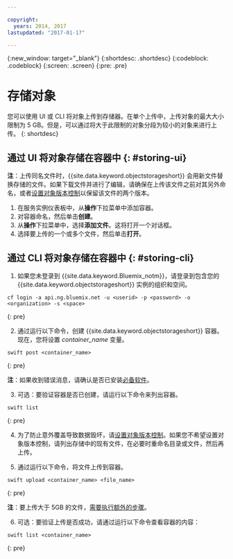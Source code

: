 ```yaml
---

copyright:
  years: 2014, 2017
lastupdated: "2017-01-17"

---
```

{:new_window: target="_blank"}
{:shortdesc: .shortdesc}
{:codeblock: .codeblock}
{:screen: .screen}
{:pre: .pre}

# 存储对象

您可以使用 UI 或 CLI 将对象上传到存储器。在单个上传中，上传对象的最大大小限制为 5 GB。但是，可以通过将大于此限制的对象分段为较小的对象来进行上传。
{: shortdesc}


## 通过 UI 将对象存储在容器中 {: #storing-ui}

**注**：上传同名文件时，{{site.data.keyword.objectstorageshort}} 会用新文件替换存储的文件。如果下载文件并进行了编辑，请确保在上传该文件之前对其另外命名，或者[设置对象版本控制](/docs/services/ObjectStorage/os_versioning.html)以保留该文件的两个版本。


1. 在服务实例仪表板中，从**操作**下拉菜单中添加容器。
2. 对容器命名，然后单击**创建**。
3. 从**操作**下拉菜单中，选择**添加文件**。这将打开一个对话框。
4. 选择要上传的一个或多个文件，然后单击**打开**。



## 通过 CLI 将对象存储在容器中 {: #storing-cli}

1. 如果您未登录到 {{site.data.keyword.Bluemix_notm}}，请登录到包含您的 {{site.data.keyword.objectstorageshort}} 实例的组织和空间。

  ```
  cf login -a api.ng.bluemix.net -u <userid> -p <password> -o <organization> -s <space>
  ```
  {: pre}

2. 通过运行以下命令，创建 {{site.data.keyword.objectstorageshort}} 容器。现在，您将设置 *container_name* 变量。

  ```
swift post <container_name>
```
  {: pre}

**注**：如果收到错误消息，请确认是否已安装[必备软件](/docs/services/ObjectStorage/os_configuring.html#install-swift-client)。

3. 可选：要验证容器是否已创建，请运行以下命令来列出容器。

  ```
swift list
```
  {: pre}

4. 为了防止意外覆盖导致数据毁坏，请[设置对象版本控制](/docs/services/ObjectStorage/os_versioning.html)。如果您不希望设置对象版本控制，请列出存储中的现有文件，在必要时重命名目录或文件，然后再上传。

5. 通过运行以下命令，将文件上传到容器。

  ```
swift upload <container_name> <file_name>
```
  {: pre}

  **注**：要上传大于 5GB 的文件，[需要执行额外的步骤](/docs/services/ObjectStorage/os_large_files.html)。

6. 可选：要验证上传是否成功，请通过运行以下命令查看容器的内容：

  ```
swift list <container_name>
```
  {: pre}
